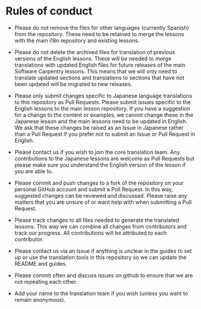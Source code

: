 # Rules of conduct

* Please do not remove the files for other languages (currently Spanish) from
the repository.
These need to be retained to merge the lessons with the main i18n repository
and existing lessons.

* Please do not delete the archived files for translation of previous versions 
of the English lessons.
  These will be needed to merge translations with updated English files
for future releases of the main Software Carpentry lessons.
This means that we will only need to translate updated sections and
  translations to sections that have not been updated will be migrated to 
new releases.

* Please only submit changes specific to Japanese language translations to this
 repository as Pull Requests.
 Please submit issues specific to the English lessons to the main
lesson repository. If you have a suggestion
 for a change to the content or examples, we cannot change these in the
Japanese lesson and the main lessons need to be updated in English.
We ask that these changes be raised as an Issue in Japanese rather than a
 Pull Request if you prefer not to submit an Issue or Pull Request in English.

* Please contact us if you wish to join the core translation team.
Any contributions to the Japanese lessons are welcome as Pull Requests
but please make sure you understand the English version of the lesson if
 you are able to.

* Please commit and push changes to a fork of the repository on your personal
GitHub account and submit a Pull Request. In this way, suggested changes can be
reviewed and discussed. Please raise any matters that you are unsure of or want
help with when submitting a Pull Request.

* Please track changes to all files needed to generate the translated lessons. 
This way we can combine all changes from contributors and track our progress.
All contributions will be attributed to each contributor.

* Please contact us via an Issue if anything is unclear in the guides to set up
 or use the  translation tools in this repository so we can update the
 README and guides.

* Please commit often and discuss issues on github to ensure that we are not
  repeating each other.

* Add your name to the translation team if you wish (unless you want
  to remain anonymous).
